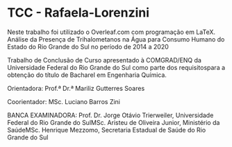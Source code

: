 # TCC - Rafaela-Lorenzini
Neste trabalho foi utilizado o Overleaf.com com programação em LaTeX.
Análise da Presença de Trihalometanos na Água para Consumo Humano do Estado do Rio Grande do Sul no período de 2014 a 2020

Trabalho de Conclusão de Curso apresentado à COMGRAD/ENQ da Universidade Federal do Rio Grande do Sul como parte dos requisitospara a obtenção do título de Bacharel em Engenharia Química.

Orientadora: Prof.ª Dr.ª Mariliz Gutterres Soares

Coorientador: MSc. Luciano Barros Zini

BANCA EXAMINADORA:
Prof. Dr. Jorge Otávio Trierweiler, Universidade Federal do Rio Grande do SulMSc. 
Aristeu de Oliveira Junior, Ministério da SaúdeMSc. 
Henrique Mezzomo, Secretaria Estadual de Saúde do Rio Grande do Sul

